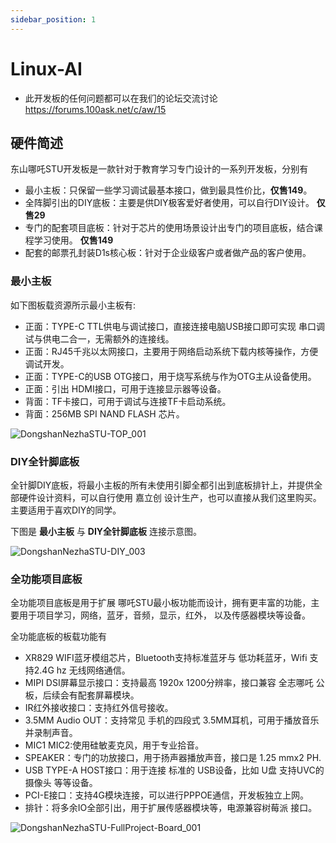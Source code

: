 ```yaml
---
sidebar_position: 1
---
```

# Linux-AI

* 此开发板的任何问题都可以在我们的论坛交流讨论 https://forums.100ask.net/c/aw/15 

## 硬件简述

东山哪吒STU开发板是一款针对于教育学习专门设计的一系列开发板，分别有

 * 最小主板：只保留一些学习调试最基本接口，做到最具性价比，**仅售149**。
 * 全阵脚引出的DIY底板：主要是供DIY极客爱好者使用，可以自行DIY设计。 **仅售29**
 * 专门的配套项目底板：针对于芯片的使用场景设计出专门的项目底板，结合课程学习使用。 **仅售149**
 * 配套的邮票孔封装D1s核心板：针对于企业级客户或者做产品的客户使用。

### 最小主板
如下图板载资源所示最小主板有:

 * 正面：TYPE-C TTL供电与调试接口，直接连接电脑USB接口即可实现 串口调试与供电二合一，无需额外的连接线。
 * 正面：RJ45千兆以太网接口，主要用于网络启动系统下载内核等操作，方便调试开发。
 * 正面：TYPE-C的USB OTG接口，用于烧写系统与作为OTG主从设备使用。
 * 正面：引出 HDMI接口，可用于连接显示器等设备。
 * 背面：TF卡接口，可用于调试与连接TF卡启动系统。
 * 背面：256MB  SPI NAND FLASH 芯片。

![DongshanNezhaSTU-TOP_001](https://photos.100ask.net/dongshanpi-docs/DongshanNezhaSTU/DongshanNezhaSTU-TOP_001.png)


### DIY全针脚底板
全针脚DIY底板，将最小主板的所有未使用引脚全都引出到底板排针上，并提供全部硬件设计资料，可以自行使用 嘉立创 设计生产，也可以直接从我们这里购买。
主要适用于喜欢DIY的同学。

下图是 **最小主板** 与 **DIY全针脚底板** 连接示意图。

![DongshanNezhaSTU-DIY_003](https://photos.100ask.net/dongshanpi-docs/DongshanNezhaSTU/DongshanNezhaSTU-DIY_003.jpg)

### 全功能项目底板

全功能项目底板是用于扩展 哪吒STU最小板功能而设计，拥有更丰富的功能，主要用于项目学习，网络，蓝牙，音频，显示，红外， 以及传感器模块等设备。

全功能底板的板载功能有

* XR829 WIFI蓝牙模组芯片，Bluetooth支持标准蓝牙与 低功耗蓝牙，Wifi 支持2.4G hz 无线网络通信。
* MIPI DSI屏幕显示接口：支持最高 1920x 1200分辨率，接口兼容 全志哪吒 公板，后续会有配套屏幕模块。
* IR红外接收接口：支持红外信号接收。
* 3.5MM Audio OUT：支持常见 手机的四段式 3.5MM耳机，可用于播放音乐并录制声音。
* MIC1 MIC2:使用硅敏麦克风，用于专业拾音。
* SPEAKER：专门的功放接口，用于扬声器播放声音，接口是 1.25 mmx2 PH.
* USB TYPE-A HOST接口：用于连接 标准的 USB设备，比如 U盘 支持UVC的摄像头 等等设备。
* PCI-E接口：支持4G模块连接，可以进行PPPOE通信，开发板独立上网。
* 排针：将多余IO全部引出，用于扩展传感器模块等，电源兼容树莓派 接口。

![DongshanNezhaSTU-FullProject-Board_001](https://photos.100ask.net/dongshanpi-docs/DongshanNezhaSTU/DongshanNezhaSTU-FullProject-Board_001.png)
